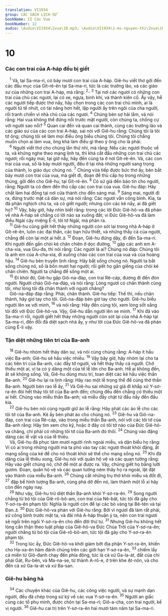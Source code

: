 ```yaml
---
translation: VI1934
group: CÁC SÁCH LỊCH-SỬ
bookName: II Các Vua 
bookNumber: 12
audio: \Audio\VI1934\2vua\10.mp3; \Audio\VI1934\1-ms-nguyen-thi\2vua\10.mp3
---
```


<div class="title"><h1>10</h1><h3>Các con trai của A-háp đều bị giết</h3></div>
<span class="verse 2vua_10_1"> <sup>1</sup> Vả, tại Sa-ma-ri, có bảy mươi con trai của A-háp. Giê-hu viết thơ gởi đến các đầu mục của Gít-rê-ên tại Sa-ma-ri, tức là các trưởng lão, và các giáo sư của những con trai A-háp, mà rằng: </span>
<span class="verse 2vua_10_2"><sup>2</sup>-</span>
<span class="verse 2vua_10_3"><sup>3</sup> Tại nơi các ngươi có những con trai của chủ các ngươi, lại có xe, ngựa, binh khí, và thành kiên cố. Ấy vậy, hễ các ngươi tiếp được thơ nầy, hãy chọn trong các con trai chủ mình, ai là người tử tế nhứt, có tài năng hơn hết, lập người ấy trên ngôi của cha người, rồi tranh chiến vì nhà chủ của các ngươi. </span>
<span class="verse 2vua_10_4"><sup>4</sup> Chúng bèn sợ hãi lắm, và nói rằng: Hai vua không thể đứng nổi trước mặt người, còn chúng ta, chống cự với người sao nổi? </span>
<span class="verse 2vua_10_5"><sup>5</sup> Quan cai đền và quan cai thành, cùng các trưởng lão và các giáo sư của các con trai A-háp, sai nói với Giê-hu rằng: Chúng tôi là tôi tớ ông; chúng tôi sẽ làm mọi điều ông biểu chúng tôi. Chúng tôi chẳng muốn chọn ai làm vua, ông khá làm điều gì theo ý ông cho là phải. <br/></span>
<span class="verse 2vua_10_6"> <sup>6</sup> Người viết thơ cho chúng lần thứ nhì, mà rằng: Nếu các ngươi thuộc về ta, và khứng nghe theo mạng lịnh ta, thì khá cắt đầu những con trai chủ các ngươi; rồi ngày mai, tại giờ nầy, hãy đến cùng ta ở nơi Gít-rê-ên. Vả, các con trai của vua, số là bảy mươi người, đều ở tại nhà những người sang trọng của thành, lo giáo dục chúng nó. </span>
<span class="verse 2vua_10_7"><sup>7</sup> Chúng vừa tiếp được bức thơ ấy, bèn bắt bảy mươi con trai của vua, mà giết đi, đoạn để thủ cấp họ trong những thúng, gởi đến cho Giê-hu, tại Gít-rê-ên. </span>
<span class="verse 2vua_10_8"><sup>8</sup> Có sứ giả đến báo tin cho người, rằng: Người ta có đem đến thủ cấp các con trai của vua. Giê-hu đáp: Hãy chất làm hai đống tại nơi cửa thành cho đến sáng mai. </span>
<span class="verse 2vua_10_9"><sup>9</sup> Sáng mai, người đi ra, đứng trước mặt cả dân sự, mà nói rằng: Các ngươi vẫn công bình. Kìa, ta đã phản nghịch chủ ta, và có giết người; nhưng còn các kẻ nầy, ai đã giết họ? </span>
<span class="verse 2vua_10_10"><sup>10</sup> Vậy, bây giờ, hãy nhìn biết rằng: trong các lời Đức Giê-hô-va đã phán về nhà A-háp sẽ chẳng có lời nào sa xuống đất; vì Đức Giê-hô-va đã làm điều Ngài cậy miệng Ê-li, tôi tớ Ngài, mà phán ra. <br/></span>
<span class="verse 2vua_10_11"> <sup>11</sup> Giê-hu cũng giết hết thảy những người còn sót lại trong nhà A-háp ở Gít-rê-ên, luôn các đại thần, các bạn hữu thiết, và những thầy cả của người, chẳng để còn lại một ai hết.<a data-toggle="tooltip" data-placement="bottom" title="Os 1:4">⚓</a></span>
<span class="verse 2vua_10_12"><sup>12</sup> Đoạn, Giê-hu đứng dậy, đi đến Sa-ma-ri. Khi người đến gần chòi kẻ chăn chiên ở dọc đường, </span>
<span class="verse 2vua_10_13"><sup>13</sup> gặp các anh em A-cha-xia, vua Giu-đa, thì nói rằng: Các ngươi là ai? Chúng nó đáp: Chúng tôi là anh em của A-cha-xia, đi xuống chào các con trai của vua và của hoàng hậu. </span>
<span class="verse 2vua_10_14"><sup>14</sup> Giê-hu bèn truyền lịnh rằng: Hãy bắt sống chúng nó. Người ta bắt sống chúng nó, số là bốn mươi hai người; rồi giết họ gần giếng của chòi kẻ chăn chiên. Người ta chẳng để sống một ai. <br/></span>
<span class="verse 2vua_10_15"> <sup>15</sup> Đi khỏi đó, Giê-hu gặp Giô-na-đáp, con trai Rê-cáp, đương đi đến đón người. Người chào Giô-na-đáp, và nói rằng: Lòng ngươi có chân thành cùng tôi, như lòng tôi đã chân thành với ngươi chăng? <br/> Giô-na-đáp đáp rằng: Phải, chân thành. Giê-hu tiếp: Thế thì, nếu chân thành, hãy giơ tay cho tôi. Giô-na-đáp bèn giơ tay cho người. Giê-hu biểu người lên xe với mình, </span>
<span class="verse 2vua_10_16"><sup>16</sup> và nói rằng: Hãy đến cùng tôi, xem lòng sốt sắng tôi đối với Đức Giê-hô-va. Vậy, Giê-hu dẫn người lên xe mình. </span>
<span class="verse 2vua_10_17"><sup>17</sup> Khi đã vào Sa-ma-ri rồi, người giết hết thảy những người còn sót lại của nhà A-háp tại Sa-ma-ri, đến đỗi đã diệt sạch nhà ấy, y như lời của Đức Giê-hô-va đã phán cùng Ê-li vậy. <br/></span>
<div class="title"><h3>Tận diệt những tiên tri của Ba-anh</h3></div>
<span class="verse 2vua_10_18"> <sup>18</sup> Giê-hu nhóm hết thảy dân sự, và nói cùng chúng rằng: A-háp ít hầu việc Ba-anh; Giê-hu sẽ hầu việc nhiều. </span>
<span class="verse 2vua_10_19"><sup>19</sup> Vậy bây giờ, hãy nhóm lại cho ta các tiên tri của Ba-anh, các đầy tớ người, và hết thảy thầy cả người. Chớ thiếu một ai, vì ta có ý dâng một của tế lễ lớn cho Ba-anh. Hễ ai không đến, ắt sẽ không sống. Vả, Giê-hu dùng mưu trí, toan diệt các kẻ hầu việc thần Ba-anh. </span>
<span class="verse 2vua_10_20"><sup>20</sup> Giê-hu lại ra lịnh rằng: Hãy rao một lễ trọng thể để cúng thờ thần Ba-anh. Người bèn rao lễ ấy, </span>
<span class="verse 2vua_10_21"><sup>21</sup> Và Giê-hu sai những sứ giả đi khắp xứ Y-sơ-ra-ên đòi hết thảy tôi tớ của Ba-anh đến; chúng đều đến chẳng có thiếu một ai hết. Chúng vào miễu thần Ba-anh; và miễu đầy chật từ đầu nầy đến đầu kia. <br/></span>
<span class="verse 2vua_10_22"> <sup>22</sup> Giê-hu bèn nói cùng người giữ áo lễ rằng: Hãy phát các áo lễ cho các tôi tớ của Ba-anh. Kẻ ấy bèn phát áo cho chúng nó. </span>
<span class="verse 2vua_10_23"><sup>23</sup> Giê-hu và Giô-na-đáp, con trai của Rê-cáp, vào trong miễu thần Ba-anh, nói với các tôi tớ của Ba-anh rằng: Hãy tìm xem cho kỹ, hoặc ở đây có tôi tớ nào của Đức Giê-hô-va chăng, chỉ phải có những tôi tớ của Ba-anh đó thôi. </span>
<span class="verse 2vua_10_24"><sup>24</sup> Chúng vào đặng dâng các lễ vật và của lễ thiêu. <br/> Vả, Giê-hu đã phục tám mươi người rình ngoài miễu, và dặn biểu họ rằng: Ví có ai trong những người mà ta phó vào tay các ngươi thoát khỏi đặng, ắt mạng sống của kẻ để cho nó thoát khỏi sẽ thế cho mạng sống nó. </span>
<span class="verse 2vua_10_25"><sup>25</sup> Khi đã dâng của lễ thiêu xong, Giê-hu nói với quân hộ vệ và các quan tướng rằng: Hãy vào giết chúng nó, chớ để một ai được ra. Vậy, chúng giết họ bằng lưỡi gươm. Đoạn, quân hộ vệ và các quan tướng ném thây họ ra ngoài, lật đật vào thành của miễu Ba-anh. </span>
<span class="verse 2vua_10_26"><sup>26</sup> Chúng cất những trụ thờ khỏi miễu và đốt đi, </span>
<span class="verse 2vua_10_27"><sup>27</sup> đập bể hình tượng Ba-anh, cùng phá dỡ đền nó, làm thành một lỗ xí hãy còn đến ngày nay. <br/></span>
<span class="verse 2vua_10_28"> <sup>28</sup> Như vậy, Giê-hu trừ diệt thần Ba-anh khỏi Y-sơ-ra-ên. </span>
<span class="verse 2vua_10_29"><sup>29</sup> Song người chẳng từ bỏ tội của Giê-rô-bô-am, con trai của Nê-bát, tức tội đã gây cho Y-sơ-ra-ên phạm tội: Nghĩa là người còn để lại các bò vàng tại Bê-tên và tại Đan.<a data-toggle="tooltip" data-placement="bottom" title="1Vua 12:28-30">⚓</a></span>
<span class="verse 2vua_10_30"><sup>30</sup> Đức Giê-hô-va phán với Giê-hu rằng: Bởi vì ngươi đã làm rất phải, xử công bình trước mặt ta, và đãi nhà A-háp thuận ý ta, nên con trai ngươi sẽ ngồi trên ngôi Y-sơ-ra-ên cho đến đời thứ tư. </span>
<span class="verse 2vua_10_31"><sup>31</sup> Nhưng Giê-hu không hết lòng cẩn thận theo luật pháp của Giê-hô-va Đức Chúa Trời của Y-sơ-ra-ên; người chẳng từ bỏ tội của Giê-rô-bô-am, tức tội đã gây cho Y-sơ-ra-ên phạm tội. <br/></span>
<span class="verse 2vua_10_32"> <sup>32</sup> Trong lúc ấy, Đức Giê-hô-va khởi giảm bớt địa phận Y-sơ-ra-ên, khiến cho Ha-xa-ên hãm đánh chúng trên các giới hạn Y-sơ-ra-ên, </span>
<span class="verse 2vua_10_33"><sup>33</sup> chiếm lấy cả miền từ Giô-đanh chạy đến phía đông, tức là cả xứ Ga-la-át, đất của chi phái Gát, Ru-bên, và Ma-na-se, từ thành A-rô-e, ở trên khe Ạt-nôn, và cho đến cả xứ Ga-la-át và xứ Ba-san. <br/></span>
<div class="title"><h3>Giê-hu băng hà</h3></div>
<span class="verse 2vua_10_34"> <sup>34</sup> Các chuyện khác của Giê-hu, các công việc người, và sự mạnh dạn người, đều đã chép trong sử ký về các vua Y-sơ-ra-ên. </span>
<span class="verse 2vua_10_35"><sup>35</sup> Người an giấc cùng các tổ phụ mình, được chôn tại Sa-ma-ri; Giô-a-cha, con trai người, kế vị người. </span>
<span class="verse 2vua_10_36"><sup>36</sup> Giê-hu cai trị trên Y-sơ-ra-ên hai mươi tám năm tại Sa-ma-ri. <br/></span>
